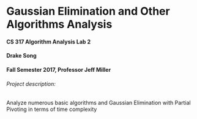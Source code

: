 # Gaussian Elimination and Other Algorithms Analysis

#### CS 317 Algorithm Analysis Lab 2
#### Drake Song
#### Fall Semester 2017, Professor Jeff Miller


###### Project description:
Analyze numerous basic algorithms and Gaussian Elimination with Partial Pivoting
in terms of time complexity
